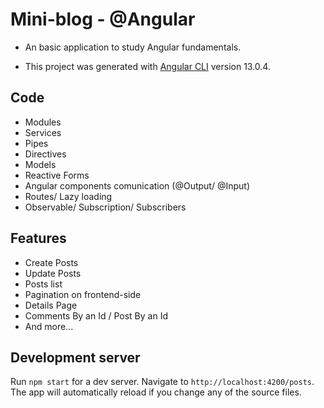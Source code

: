 # Mini-blog - @Angular

- An basic application to study Angular fundamentals.

- This project was generated with [Angular CLI](https://github.com/angular/angular-cli) version 13.0.4.

## Code

- Modules
- Services
- Pipes
- Directives
- Models
- Reactive Forms
- Angular components comunication (@Output/ @Input)
- Routes/ Lazy loading
- Observable/ Subscription/ Subscribers

## Features

- Create Posts
- Update Posts
- Posts list
- Pagination on frontend-side
- Details Page
- Comments By an Id / Post By an Id
- And more...

## Development server

Run `npm start` for a dev server. Navigate to `http://localhost:4200/posts`. The app will automatically reload if you change any of the source files.
